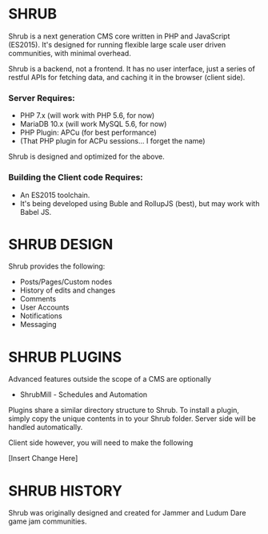 # SHRUB
Shrub is a next generation CMS core written in PHP and JavaScript (ES2015). It's designed for running flexible large scale user driven communities, with minimal overhead.

Shrub is a backend, not a frontend. It has no user interface, just a series of restful APIs for fetching data, and caching it in the browser (client side).

### Server Requires:
* PHP 7.x (will work with PHP 5.6, for now)
* MariaDB 10.x (will work MySQL 5.6, for now)
* PHP Plugin: APCu (for best performance)
* (That PHP plugin for ACPu sessions... I forget the name)

Shrub is designed and optimized for the above.

### Building the Client code Requires:
* An ES2015 toolchain.
* It's being developed using Buble and RollupJS (best), but may work with Babel JS.

# SHRUB DESIGN
Shrub provides the following:

* Posts/Pages/Custom nodes
* History of edits and changes
* Comments
* User Accounts
* Notifications
* Messaging

# SHRUB PLUGINS
Advanced features outside the scope of a CMS are optionally

* ShrubMill - Schedules and Automation

Plugins share a similar directory structure to Shrub. To install a plugin, simply copy the unique contents in to your Shrub folder. Server side will be handled automatically.

Client side however, you will need to make the following

[Insert Change Here]


# SHRUB HISTORY

Shrub was originally designed and created for Jammer and Ludum Dare game jam communities.
